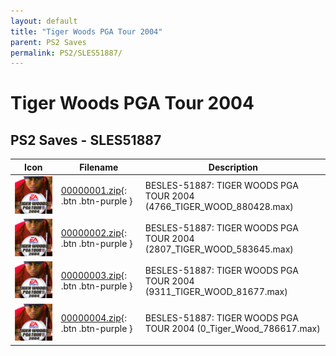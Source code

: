 ```yaml
---
layout: default
title: "Tiger Woods PGA Tour 2004"
parent: PS2 Saves
permalink: PS2/SLES51887/
---
```

# Tiger Woods PGA Tour 2004

## PS2 Saves - SLES51887

| Icon | Filename | Description |
|------|----------|-------------|
| ![Tiger Woods PGA Tour 2004](icon0.png) | [00000001.zip](00000001.zip){: .btn .btn-purple } | BESLES-51887: TIGER WOODS PGA TOUR 2004 (4766_TIGER_WOOD_880428.max) |
| ![Tiger Woods PGA Tour 2004](icon0.png) | [00000002.zip](00000002.zip){: .btn .btn-purple } | BESLES-51887: TIGER WOODS PGA TOUR 2004 (2807_TIGER_WOOD_583645.max) |
| ![Tiger Woods PGA Tour 2004](icon0.png) | [00000003.zip](00000003.zip){: .btn .btn-purple } | BESLES-51887: TIGER WOODS PGA TOUR 2004 (9311_TIGER_WOOD_81677.max) |
| ![Tiger Woods PGA Tour 2004](icon0.png) | [00000004.zip](00000004.zip){: .btn .btn-purple } | BESLES-51887: TIGER WOODS PGA TOUR 2004 (0_Tiger_Wood_786617.max) |
